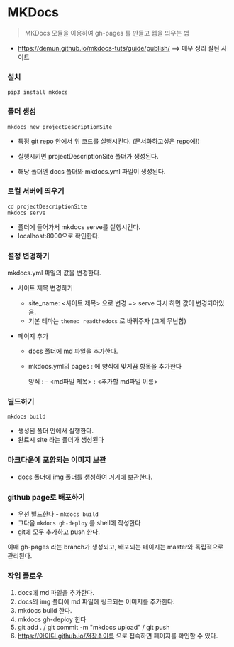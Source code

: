 # MKDocs

> MKDocs 모듈을 이용하여 gh-pages 를 만들고 웹을 띄우는 법

- https://demun.github.io/mkdocs-tuts/guide/publish/ ==> 매우 정리 잘된 사이트



### 설치

```shell
pip3 install mkdocs
```



### 폴더 생성

```shell
mkdocs new projectDescriptionSite
```

- 특정 git repo 안에서 위 코드를 실행시킨다. (문서화하고싶은 repo에!)

- 실행시키면 projectDescriptionSite 폴더가 생성된다.

- 해당 폴더엔 docs 폴더와 mkdocs.yml 파일이 생성된다.

  

### 로컬 서버에 띄우기

```shell
cd projectDescriptionSite
mkdocs serve
```

- 폴더에 들어가서 mkdocs serve를 실행시킨다.
- localhost:8000으로 확인한다.



### 설정 변경하기

mkdocs.yml 파일의 값을 변경한다.

- 사이트 제목 변경하기

  - site_name: <사이트 제목> 으로 변경 => serve 다시 하면 값이 변경되어있음.
  - 기본 테마는 `theme: readthedocs` 로 바꿔주자 (그게 무난함)

- 페이지 추가

  - docs 폴더에 md 파일을 추가한다.

  - mkdocs.yml의 pages : 에 양식에 맞게끔 항목을 추가한다

    양식 : \- <md파일 제목> : <추가할 md파일 이름>



### 빌드하기

```shell
mkdocs build
```

- 생성된 폴더 안에서 실행한다.
- 완료시 site 라는 폴더가 생성된다



### 마크다운에 포함되는 이미지 보관

- docs 폴더에 img 폴더를 생성하여 거기에 보관한다.



### github page로 배포하기

- 우선 빌드한다 - `mkdocs build`
- 그다음 `mkdocs gh-deploy` 를 shell에 작성한다
- git에 모두 추가하고 push 한다.

이때 gh-pages 라는 branch가 생성되고, 배포되는 페이지는 master와 독립적으로 관리된다.



### 작업 플로우

1. docs에 md 파일을 추가한다.
2. docs의 img 폴더에 md 파일에 링크되는 이미지를 추가한다.
3. mkdocs build  한다.
4. mkdocs gh-deploy 한다
5. git add . / git commit -m "mkdocs upload" / git push 
6. https://아이디.github.io/저장소이름 으로 접속하면 페이지를 확인할 수 있다.